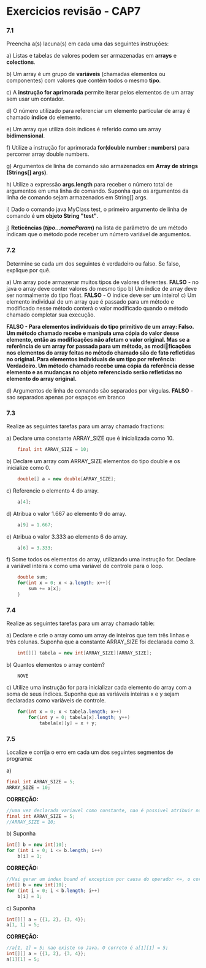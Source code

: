 # Exercicios revisão - CAP7
### 7.1
Preencha a(s) lacuna(s) em cada uma das seguintes instruções:

a) Listas e tabelas de valores podem ser armazenadas em **arrays** e **colections**.

b) Um array é um grupo de **variáveis** (chamadas elementos ou componentes) com valores que contêm todos o mesmo **tipo**.

c) A **instrução for aprimorada** permite iterar pelos elementos de um array sem usar um contador.

d) O número utilizado para referenciar um elemento particular de array é chamado **índice** do elemento.

e) Um array que utiliza dois índices é referido como um array **bidimensional**.

f) Utilize a instrução for aprimorada **for(double number : numbers)** para percorrer array double numbers.

g) Argumentos de linha de comando são armazenados em **Array de strings (Strings[] args)**.

h) Utilize a expressão **args.length** para receber o número total de argumentos em uma linha de comando. Suponha que os argumentos da linha de comando sejam armazenados em String[] args.

i) Dado o comando java MyClass test, o primeiro argumento de linha de comando é **um objeto String "test"**.

j) **Reticências (*tipo*...*nomeParam*)** na lista de parâmetro de um método indicam que o método pode receber um número variável de argumentos.


### 7.2
Determine se cada um dos seguintes é verdadeiro ou falso. Se falso, explique por quê.

a) Um array pode armazenar muitos tipos de valores diferentes. **FALSO** - no java o array deve conter valores do mesmo tipo
b) Um índice de array deve ser normalmente do tipo float. **FALSO** - O indice deve ser um inteiro!
c) Um elemento individual de um array que é passado para um método e modificado nesse método conterá o valor modificado quando o método chamado completar sua execução. 

**FALSO - Para elementos individuais do tipo primitivo de um array: Falso. Um método chamado recebe e manipula uma cópia do valor desse 
elemento, então as modificações não afetam o valor original. Mas se a referência de um array for passada para um método, as modificações nos elementos do array feitas no método chamado são de fato refletidas no original. Para elementos individuais de um tipo 
por referência: Verdadeiro. Um método chamado recebe uma cópia da referência desse elemento e as mudanças no objeto referenciado 
serão refletidas no elemento do array original.**

d) Argumentos de linha de comando são separados por vírgulas. **FALSO** - sao separados apenas por espaços em branco

### 7.3
Realize as seguintes tarefas para um array chamado fractions:

a) Declare uma constante ARRAY_SIZE que é inicializada como 10.
```java
    final int ARRAY_SIZE = 10;
```
b) Declare um array com ARRAY_SIZE elementos do tipo double e os inicialize como 0.
```java
    double[] a = new double[ARRAY_SIZE];
```
c) Referencie o elemento 4 do array.
```java
    a[4];
```
d) Atribua o valor 1.667 ao elemento 9 do array.
```java
    a[9] = 1.667;
```
e) Atribua o valor 3.333 ao elemento 6 do array.
```java
    a[6] = 3.333;
```
f) Some todos os elementos do array, utilizando uma instrução for. Declare a variável inteira x como uma variável de controle para o loop.
```java
    double sum;
    for(int x = 0; x < a.length; x++){
        sum += a[x];
    }
```

### 7.4
Realize as seguintes tarefas para um array chamado table:

a) Declare e crie o array como um array de inteiros que tem três linhas e três colunas. Suponha que a constante ARRAY_SIZE foi declarada como 3.
```java
    int[][] tabela = new int[ARRAY_SIZE][ARRAY_SIZE];
```
b) Quantos elementos o array contém?
```
    NOVE
```
c) Utilize uma instrução for para inicializar cada elemento do array com a soma de seus índices. Suponha que as variáveis inteiras x e y sejam declaradas como variáveis de controle.
```java
    for(int x = 0; x < tabela.length; x++)
        for(int y = 0; tabela[x].length; y++)
            tabela[x][y] = x + y;
```
### 7.5
Localize e corrija o erro em cada um dos seguintes segmentos de programa:

a) 
```java
final int ARRAY_SIZE = 5;
ARRAY_SIZE = 10;
```
**CORREÇÃO:**
```java
//uma vez declarada variavel como constante, nao é possivel atribuir novo valor a ela.
final int ARRAY_SIZE = 5;
//ARRAY_SIZE = 10;
```
b) Suponha
```java
int[] b = new int[10];
for (int i = 0; i <= b.length; i++)
    b[i] = 1;
```
**CORREÇÃO:**
```java
//Vai gerar um index bound of exception por causa do operador <=, o correto seria apenas < . O indice b[10] nao existe. So vai ate b[9].
int[] b = new int[10];
for (int i = 0; i < b.length; i++)
    b[i] = 1;
```
c) Suponha
```java
int[][] a = {{1, 2}, {3, 4}};
a[1, 1] = 5;
```
**CORREÇÃO:**
```java
//a[1, 1] = 5; nao existe no Java. O correto é a[1][1] = 5;
int[][] a = {{1, 2}, {3, 4}};
a[1][1] = 5;
```